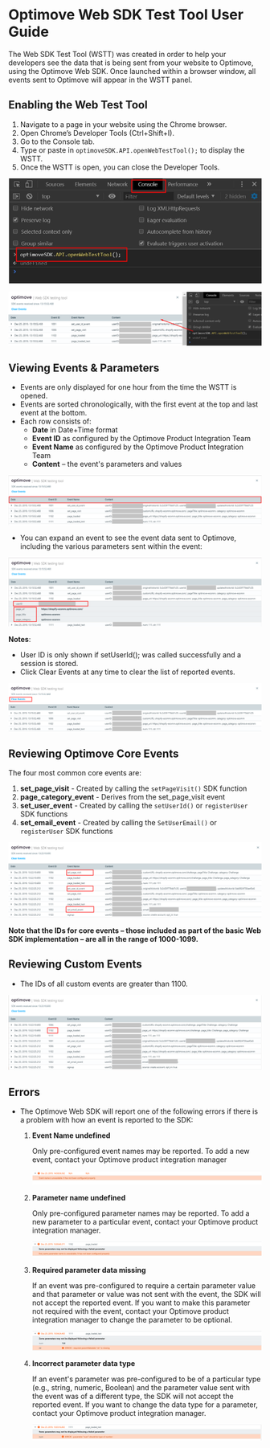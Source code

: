 
# Optimove Web SDK Test Tool User Guide
The Web SDK Test Tool (WSTT) was created in order to help your developers see the data that is being sent from your website to Optimove, using the Optimove Web SDK. Once launched within a browser window, all events sent to Optimove will appear in the WSTT panel.

## Enabling the Web Test Tool
1. Navigate to a page in your website using the Chrome browser.
2. Open Chrome’s Developer Tools (Ctrl+Shift+I).
3. Go to the Console tab.
4. Type or paste in  `optimoveSDK.API.openWebTestTool();` to display the WSTT.
4. Once the WSTT is open, you can close the Developer Tools.
<p align="left"><img src="https://raw.githubusercontent.com/optimove-tech/Web-SDK-Integration-Guide/master/images/openWebTestTool-1.jpg?raw=true"></p>
<p align="left"><img src="https://github.com/optimove-tech/Web-SDK-Integration-Guide/blob/LeslyOpti-branch1/images/openWebTestToolNew-1.png?raw=true"></p>


## Viewing Events & Parameters
- Events are only displayed for one hour from the time the WSTT is opened.
- Events are sorted chronologically, with the first event at the top and last event at the bottom.
- Each row consists of: 
    - **Date** in Date+Time format
    - **Event ID** as configured by the Optimove Product Integration Team
    - **Event Name** as configured by the Optimove Product Integration Team
    - **Content** – the event's parameters and values
<p align="left"><img src="https://github.com/optimove-tech/Web-SDK-Integration-Guide/blob/LeslyOpti-branch1/images/openWebTestToolNew-2.png?raw=true"></p>

- You can expand an event to see the event data sent to Optimove, including the various parameters sent within the event:
    

<p align="left"><img src="https://github.com/optimove-tech/Web-SDK-Integration-Guide/blob/LeslyOpti-branch1/images/openWebTestToolNew-4.png?raw=true"></p>

**Notes**: 
 - User ID is only shown if setUserId(); was called successfully and a session is stored.
 - Click Clear Events at any time to clear the list of reported events.
		
<p align="left"><img src="https://github.com/optimove-tech/Web-SDK-Integration-Guide/blob/LeslyOpti-branch1/images/openWebTestToolNew-3.png?raw=true"></p>

## Reviewing Optimove Core Events
The four most common core events are:
1. **set_page_visit** - Created by calling the `setPageVisit()` SDK function
2. **page_category_event** - Derives from the set_page_visit event
3. **set_user_event** - Created by calling  the `setUserId()` or `registerUser` SDK functions
4. **set_email_event** - Created by calling  the `SetUserEmail()` or `registerUser` SDK functions
<p align="left"><img src="https://github.com/optimove-tech/Web-SDK-Integration-Guide/blob/LeslyOpti-branch1/images/openWebTestToolNew-5.png?raw=true"></p>

**Note that the IDs for core events – those included as part of the basic Web SDK implementation – are all in the range of 1000-1099.**


## Reviewing Custom Events
- The IDs of all custom events are greater than 1100.
<p align="left"><img src="https://github.com/optimove-tech/Web-SDK-Integration-Guide/blob/LeslyOpti-branch1/images/openWebTestToolNew-6.png?raw=true"></p>



## Errors
- The Optimove Web SDK will report one of the following errors if there is a problem with how an event is reported to the SDK:


	1. **Event Name undefined**
	
		Only pre-configured event names may be reported. To add a new event, contact your Optimove product integration manager
		
		<p align="left"><img src="https://github.com/optimove-tech/Web-SDK-Integration-Guide/blob/LeslyOpti-branch1/images/WebSDKToolError-1.png?raw=true"></p>
			
	2. **Parameter name undefined**
	
		Only pre-configured parameter names may be reported. To add a new parameter to a particular event, contact your Optimove product integration manager.
		<p align="left"><img src="https://github.com/optimove-tech/Web-SDK-Integration-Guide/blob/LeslyOpti-branch1/images/WebSDKToolError-2.png?raw=true"></p>
		
	3. **Required parameter data missing**
	
		If an event was pre-configured to require a certain parameter value and that parameter or value was not sent with the event, the SDK will not accept the reported event. If you want to make this parameter not required with the event, contact your Optimove product integration manager to change the parameter to be optional.
		<p align="left"><img src="https://github.com/optimove-tech/Web-SDK-Integration-Guide/blob/LeslyOpti-branch1/images/WebSDKToolError-3.png?raw=true"></p>
		
	4. **Incorrect parameter data type**
	
		If an event's parameter was pre-configured to be of a particular type (e.g., string, numeric, Boolean) and the parameter value sent with the event was of a different type, the SDK will not accept the reported event. If you want to change the data type for a parameter, contact your Optimove product integration manager.
		<p align="left"><img src="https://github.com/optimove-tech/Web-SDK-Integration-Guide/blob/LeslyOpti-branch1/images/WebSDKToolError-4.png?raw=true"></p>
